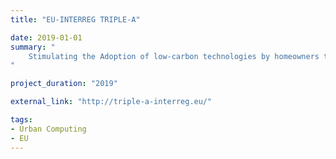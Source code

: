 ```yaml
---
title: "EU-INTERREG TRIPLE-A"

date: 2019-01-01
summary: "
	Stimulating the Adoption of low-carbon technologies by homeowners through increased Awareness and easy Access <br> [github](https://github.com/javieraespinosa/Triple-A-household-energy-analysis), [poster](https://github.com/javieraespinosa/Triple-A-household-energy-analysis/blob/master/GreenHome.pdf)
"

project_duration: "2019"

external_link: "http://triple-a-interreg.eu/"

tags:
- Urban Computing
- EU
---
```

